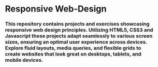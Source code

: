 # Responsive Web-Design

### This repository contains projects and exercises showcasing responsive web design principles. Utilizing HTML5, CSS3 and Javascript these projects adapt seamlessly to various screen sizes, ensuring an optimal user experience across devices. Explore fluid layouts, media queries, and flexible grids to create websites that look great on desktops, tablets, and mobile devices.
